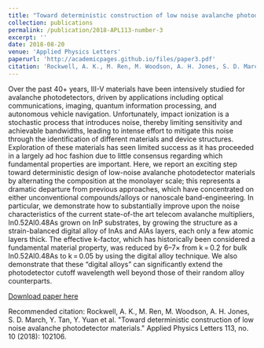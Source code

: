 ```yaml
---
title: "Toward deterministic construction of low noise avalanche photodetector materials"
collection: publications
permalink: /publication/2018-APL113-number-3
excerpt: ''
date: 2018-08-20
venue: 'Applied Physics Letters'
paperurl: 'http://academicpages.github.io/files/paper3.pdf'
citation: 'Rockwell, A. K., M. Ren, M. Woodson, A. H. Jones, S. D. March, Y. Tan, Y. Yuan et al. "Toward deterministic construction of low noise avalanche photodetector materials." Applied Physics Letters 113, no. 10 (2018): 102106.'
---
```

Over the past 40+ years, III-V materials have been intensively studied for avalanche photodetectors, driven by applications including optical communications, imaging, quantum information processing, and autonomous vehicle navigation. Unfortunately, impact ionization is a stochastic process that introduces noise, thereby limiting sensitivity and achievable bandwidths, leading to intense effort to mitigate this noise through the identification of different materials and device structures. Exploration of these materials has seen limited success as it has proceeded in a largely ad hoc fashion due to little consensus regarding which fundamental properties are important. Here, we report an exciting step toward deterministic design of low-noise avalanche photodetector materials by alternating the composition at the monolayer scale; this represents a dramatic departure from previous approaches, which have concentrated on either unconventional compounds/alloys or nanoscale band-engineering. In particular, we demonstrate how to substantially improve upon the noise characteristics of the current state-of-the art telecom avalanche multipliers, In0.52Al0.48As grown on InP substrates, by growing the structure as a strain-balanced digital alloy of InAs and AlAs layers, each only a few atomic layers thick. The effective k-factor, which has historically been considered a fundamental material property, was reduced by 6–7× from k = 0.2 for bulk In0.52Al0.48As to k = 0.05 by using the digital alloy technique. We also demonstrate that these “digital alloys” can significantly extend the photodetector cutoff wavelength well beyond those of their random alloy counterparts.

[Download paper here](https://aip.scitation.org/doi/10.1063/1.5040592)

Recommended citation: Rockwell, A. K., M. Ren, M. Woodson, A. H. Jones, S. D. March, Y. Tan, Y. Yuan et al. "Toward deterministic construction of low noise avalanche photodetector materials." Applied Physics Letters 113, no. 10 (2018): 102106.
